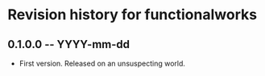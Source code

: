 # Revision history for functionalworks

## 0.1.0.0 -- YYYY-mm-dd

* First version. Released on an unsuspecting world.
